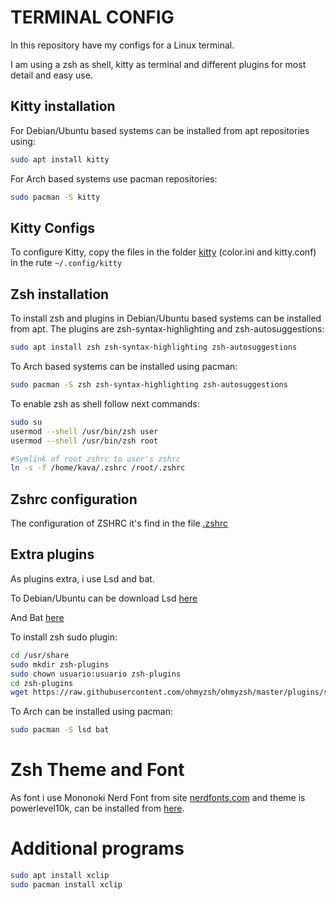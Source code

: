 # TERMINAL CONFIG
In this repository have my configs for a Linux terminal.

I am using a zsh as shell, kitty as terminal and different plugins for most detail and easy use.

## Kitty installation
For Debian/Ubuntu based systems can be installed from apt repositories using:

```bash
sudo apt install kitty
```

For Arch based systems use pacman repositories:

```bash
sudo pacman -S kitty
```

## Kitty Configs

To configure Kitty, copy the files in the folder [kitty](kitty) (color.ini and kitty.conf) in the rute `~/.config/kitty`

## Zsh installation

To install zsh and plugins in Debian/Ubuntu based systems can be installed from apt.
The plugins are zsh-syntax-highlighting and zsh-autosuggestions:

```bash
sudo apt install zsh zsh-syntax-highlighting zsh-autosuggestions
```

To Arch based systems can be installed using pacman:
```bash
sudo pacman -S zsh zsh-syntax-highlighting zsh-autosuggestions
``` 

To enable zsh as shell follow next commands:
```bash
sudo su
usermod --shell /usr/bin/zsh user
usermod --shell /usr/bin/zsh root

#Symlink of root zshrc to user's zshrc
ln -s -f /home/kava/.zshrc /root/.zshrc

```

## Zshrc configuration

The configuration of ZSHRC it's find in the file [.zshrc](.zshrc)

## Extra plugins
As plugins extra, i use Lsd and bat.

To Debian/Ubuntu can be download Lsd [here](https://github.com/Peltoche/lsd)

And Bat [here](https://github.com/sharkdp/bat)

To install zsh sudo plugin:

```bash
cd /usr/share
sudo mkdir zsh-plugins
sudo chown usuario:usuario zsh-plugins
cd zsh-plugins
wget https://raw.githubusercontent.com/ohmyzsh/ohmyzsh/master/plugins/sudo/sudo.plugin.zsh
```

To Arch can be installed using pacman:
```bash
sudo pacman -S lsd bat
```

# Zsh Theme and Font

As font i use Mononoki Nerd Font from site [nerdfonts.com](nerdfonts.com) and theme is powerlevel10k, can be installed from [here](https://github.com/romkatv/powerlevel10k).

# Additional programs
``` bash
sudo apt install xclip
sudo pacman install xclip
```
